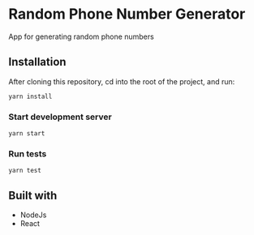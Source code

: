 # Random Phone Number Generator
App for generating random phone numbers

## Installation
After cloning this repository, cd into the root of the project, and run:
```
yarn install
```

### Start development server
```
yarn start
```

### Run tests
```
yarn test
```

## Built with
- NodeJs
- React


